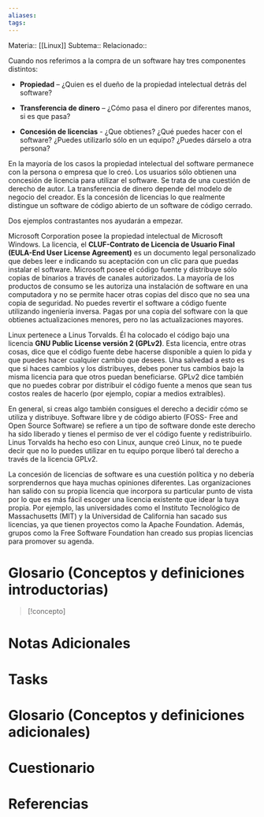 ```yaml
---
aliases: 
tags:
---
```

Materia:: [[Linux]]
Subtema:: 
Relacionado:: 

Cuando nos referimos a la compra de un software hay tres componentes distintos:

- **Propiedad** – ¿Quien es el dueño de la propiedad intelectual detrás del software?
    
- **Transferencia de dinero** – ¿Cómo pasa el dinero por diferentes manos, si es que pasa?
    
- **Concesión de licencias** - ¿Que obtienes? ¿Qué puedes hacer con el software? ¿Puedes utilizarlo sólo en un equipo? ¿Puedes dárselo a otra persona?
    

En la mayoría de los casos la propiedad intelectual del software permanece con la persona o empresa que lo creó. Los usuarios sólo obtienen una concesión de licencia para utilizar el software. Se trata de una cuestión de derecho de autor. La transferencia de dinero depende del modelo de negocio del creador. Es la concesión de licencias lo que realmente distingue un software de código abierto de un software de código cerrado.

Dos ejemplos contrastantes nos ayudarán a empezar.

Microsoft Corporation posee la propiedad intelectual de Microsoft Windows. La licencia, el **CLUF-Contrato de Licencia de Usuario Final (EULA-End User License Agreement)** es un documento legal personalizado que debes leer e indicando su aceptación con un clic para que puedas instalar el software. Microsoft posee el código fuente y distribuye sólo copias de binarios a través de canales autorizados. La mayoría de los productos de consumo se les autoriza una instalación de software en una computadora y no se permite hacer otras copias del disco que no sea una copia de seguridad. No puedes revertir el software a código fuente utilizando ingeniería inversa. Pagas por una copia del software con la que obtienes actualizaciones menores, pero no las actualizaciones mayores.

Linux pertenece a Linus Torvalds. Él ha colocado el código bajo una licencia **GNU Public License versión 2 (GPLv2)**. Esta licencia, entre otras cosas, dice que el código fuente debe hacerse disponible a quien lo pida y que puedes hacer cualquier cambio que desees. Una salvedad a esto es que si haces cambios y los distribuyes, debes poner tus cambios bajo la misma licencia para que otros puedan beneficiarse. GPLv2 dice también que no puedes cobrar por distribuir el código fuente a menos que sean tus costos reales de hacerlo (por ejemplo, copiar a medios extraíbles).

En general, si creas algo también consigues el derecho a decidir cómo se utiliza y distribuye. Software libre y de código abierto (FOSS- Free and Open Source Software) se refiere a un tipo de software donde este derecho ha sido liberado y tienes el permiso de ver el código fuente y redistribuirlo. Linus Torvalds ha hecho eso con Linux, aunque creó Linux, no te puede decir que no lo puedes utilizar en tu equipo porque liberó tal derecho a través de la licencia GPLv2.

La concesión de licencias de software es una cuestión política y no debería sorprendernos que haya muchas opiniones diferentes. Las organizaciones han salido con su propia licencia que incorpora su particular punto de vista por lo que es más fácil escoger una licencia existente que idear la tuya propia. Por ejemplo, las universidades como el Instituto Tecnológico de Massachusetts (MIT) y la Universidad de California han sacado sus licencias, ya que tienen proyectos como la Apache Foundation. Además, grupos como la Free Software Foundation han creado sus propias licencias para promover su agenda.

# Glosario (Conceptos y definiciones introductorias)
> [!concepto]
> 

# Notas Adicionales

# Tasks

# Glosario (Conceptos y definiciones adicionales)

# Cuestionario

# Referencias 
